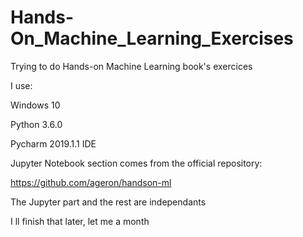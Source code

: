 # Hands-On_Machine_Learning_Exercises

Trying to do Hands-on Machine Learning book's exercices

I use:

Windows 10

Python 3.6.0

Pycharm 2019.1.1 IDE

Jupyter Notebook section comes from the official repository:

https://github.com/ageron/handson-ml

The Jupyter part and the rest are independants

I ll finish that later, let me a month